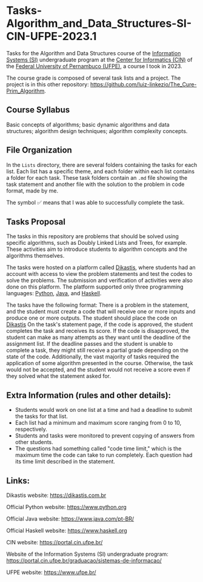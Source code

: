 # Tasks-Algorithm_and_Data_Structures-SI-CIN-UFPE-2023.1

Tasks for the Algorithm and Data Structures course of the [Information Systems (SI)](https://portal.cin.ufpe.br/graduacao/sistemas-de-informacao/) undergraduate program at the [Center for Informatics (CIN)](https://portal.cin.ufpe.br/) of the [Federal University of Pernambuco (UFPE)](https://www.ufpe.br/), a course I took in 2023.

The course grade is composed of several task lists and a project. The project is in this other repository: https://github.com/luiz-linkezio/The_Cure-Prim_Algorithm.

## Course Syllabus

Basic concepts of algorithms; basic dynamic algorithms and data structures; algorithm design techniques; algorithm complexity concepts.

## File Organization

In the `Lists` directory, there are several folders containing the tasks for each list. Each list has a specific theme, and each folder within each list contains a folder for each task. These task folders contain an `.md` file showing the task statement and another file with the solution to the problem in code format, made by me.

The symbol ✅ means that I was able to successfully complete the task.

## Tasks Proposal

The tasks in this repository are problems that should be solved using specific algorithms, such as Doubly Linked Lists and Trees, for example. These activities aim to introduce students to algorithm concepts and the algorithms themselves.

The tasks were hosted on a platform called [Dikastis](https://dikastis.com.br), where students had an account with access to view the problem statements and test the codes to solve the problems. The submission and verification of activities were also done on this platform. The platform supported only three programming languages: [Python](https://www.python.org), [Java](https://www.java.com/pt-BR/), and [Haskell](https://www.haskell.org).

The tasks have the following format: There is a problem in the statement, and the student must create a code that will receive one or more inputs and produce one or more outputs. The student should place the code on [Dikastis](https://dikastis.com.br) On the task's statement page, if the code is approved, the student completes the task and receives its score. If the code is disapproved, the student can make as many attempts as they want until the deadline of the assignment list. If the deadline passes and the student is unable to complete a task, they might still receive a partial grade depending on the state of the code. Additionally, the vast majority of tasks required the application of some algorithm presented in the course. Otherwise, the task would not be accepted, and the student would not receive a score even if they solved what the statement asked for.

## Extra Information (rules and other details):

- Students would work on one list at a time and had a deadline to submit the tasks for that list.
- Each list had a minimum and maximum score ranging from 0 to 10, respectively.
- Students and tasks were monitored to prevent copying of answers from other students.
- The questions had something called "code time limit," which is the maximum time the code can take to run completely. Each question had its time limit described in the statement.

## Links:

Dikastis website: https://dikastis.com.br

Official Python website: https://www.python.org

Official Java website: https://www.java.com/pt-BR/

Official Haskell website: https://www.haskell.org

CIN website: https://portal.cin.ufpe.br/

Website of the Information Systems (SI) undergraduate program: https://portal.cin.ufpe.br/graduacao/sistemas-de-informacao/

UFPE website: https://www.ufpe.br/
